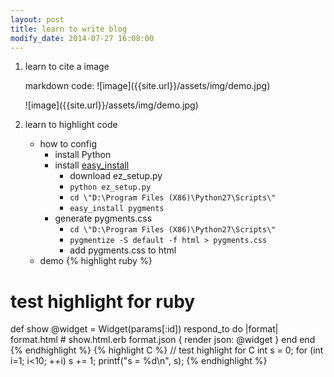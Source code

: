 ```yaml
---
layout: post
title: learn to write blog
modify_date: 2014-07-27 16:08:00
---
```


1. learn to cite a image
	<p>markdown code: ![image]({{site.url}}/assets/img/demo.jpg)</p>
	![image]({{site.url}}/assets/img/demo.jpg)

2. learn to highlight code
	* how to config
		+ install Python
		+ install [easy_install](https://pypi.python.org/pypi/setuptools#windows-7-or-graphical-install)
			- download ez_setup.py
			- `python ez_setup.py`
			- `cd \"D:\Program Files (X86)\Python27\Scripts\"`
			- `easy_install pygments`
		+ generate pygments.css
			- `cd \"D:\Program Files (X86)\Python27\Scripts\"`
			- `pygmentize -S default -f html > pygments.css`
			- add pygments.css to html
	* demo
{% highlight ruby %}
# test highlight for ruby
def show
    @widget = Widget(params[:id])
    respond_to do |format|
        format.html # show.html.erb
        format.json { render json: @widget }
    end
end
{% endhighlight %}
{% highlight C %}
// test highlight for C
int s = 0;
for (int i=1; i<10; ++i)
    s += 1;
printf("s = %d\n", s);
{% endhighlight %}

